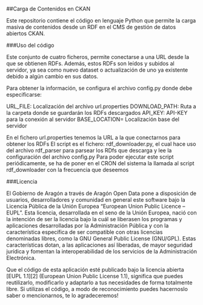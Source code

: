 
##Carga de Contenidos en CKAN

Este repositorio contiene el código en lenguaje Python que permite la carga masiva de contenidos desde un RDF en el CMS de gestión de datos abiertos CKAN.


###Uso del código

Este conjunto de cuatro ficheros, permite conectarse a una URL desde la que se obtienen RDFs. Además, estos RDFs son leídos y subidos al servidor, ya sea como nuevo dataset o actualización de uno ya existente debido a algún cambio en sus datos.

Para obtener la información, se configura el archivo config.py donde debe especificarse:

URL_FILE: Localización del archivo url.properties
DOWNLOAD_PATH: Ruta a la carpeta donde se guardarán los RDFs descargados
API_KEY: API-KEY para la conexión al servidor
BASE_LOCATION= Localización base del servidor

En el fichero url.properties tenemos la URL a la que conectarnos para obtener los RDFs
El script es el fichero: rdf_downloader.py, el cual hace uso del archivo rdf_parser para parsear los RDfs que descarga y lee la configuración del archivo config.py
Para poder ejecutar este script periódicamente, se ha de poner en el CRON del sistema la llamada al script rdf_downloader con la frecuencia que deseemos

###Licencia

El Gobierno de Aragón a través de Aragón Open Data pone a disposición de usuarios, desarrolladores y comunidad en general este software bajo la Licencia Pública de la Unión Europea “European Union Public Licence – EUPL”. Esta licencia, desarrollada en el seno de la Unión Europea, nació con la intención de ser la licencia bajo la cuál se liberasen los programas y aplicaciones desarrolladas por la Administración Pública y con la característica específica de ser compatible con otras licencias denominadas libres, como la GNU General Public License (GNU/GPL). Estas características dotan, a las aplicaciones así liberadas, de mayor seguridad jurídica y fomentan la interoperabilidad de los servicios de la Administración Electrónica.

Que el código de esta aplicación esté publicado bajo la licencia abierta [EUPL 1.1][2] (European Union Public License 1.1), significa que puedes reutilizarlo, modificarlo y adaptarlo a tus necesidades de forma totalmente libre. Si utilizas el código, a modo de reconocimiento puedes hacernoslo saber o mencionarnos, te lo agradeceremos!
